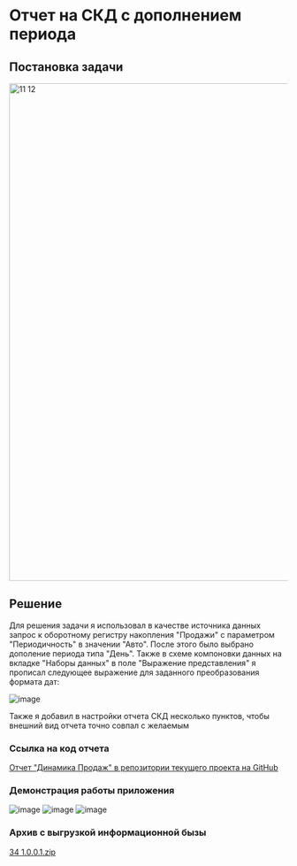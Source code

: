# Отчет на СКД с дополнением периода
## Постановка задачи
<img width="900" alt="11 12" src="https://github.com/anton-petrunov/1C/assets/97449490/e4c8a8d5-8300-4c63-bee3-e56286599b47">

## Решение
Для решения задачи я использовал в качестве источника данных запрос к оборотному регистру накопления "Продажи" с параметром "Периодичность" в значении "Авто". После этого было выбрано дополение периода типа "День".
Также в схеме компоновки данных на вкладке "Наборы данных" в поле "Выражение представления" я прописал следующее выражение для заданного преобразования формата дат:

![image](https://github.com/anton-petrunov/1C/assets/97449490/15f2c379-dde0-46d3-b1c3-390f0cd3d9f2)

Также я добавил в настройки отчета СКД несколько пунктов, чтобы внешний вид отчета точно совпал с желаемым

### Ссылка на код отчета

[Отчет "Динамика Продаж" в репозитории текущего проекта на GitHub](https://github.com/anton-petrunov/1C/tree/problem_34/src/Reports/%D0%94%D0%B8%D0%BD%D0%B0%D0%BC%D0%B8%D0%BA%D0%B0%D0%9F%D1%80%D0%BE%D0%B4%D0%B0%D0%B6)

### Демонстрация работы приложения

![image](https://github.com/anton-petrunov/1C/assets/97449490/2d443829-e793-412f-8b94-5f6f889b41ca)
![image](https://github.com/anton-petrunov/1C/assets/97449490/695344f6-ffe0-4237-9646-f384e0d081a3)
![image](https://github.com/anton-petrunov/1C/assets/97449490/8c649baf-f90a-486b-bad2-6cd3962b565e)

### Архив с выгрузкой информационной бызы
[34 1.0.0.1.zip](https://github.com/anton-petrunov/1C/files/12814110/34.1.0.0.1.zip)
